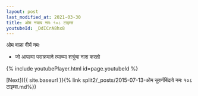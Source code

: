 ```yaml
---
layout: post
last_modified_at: 2021-03-30
title: ओम नयाय नमः १०८ टाइम्स
youtubeId: _DdICrA8hx8
---
```

 
 
 ओम बाळा वीर्य नमः  
 
 -  जो आपल्या पराक्रमाने त्याच्या शत्रूंचा नाश करतो 
 
  
 
  
 
 
 
 
 
 


{% include youtubePlayer.html id=page.youtubeId %}
 
[Next]({{ site.baseurl }}{% link  split2/_posts/2015-07-13-ओम सुवर्णबिंदावे नमः  १०८ टाइम्स.md%})
 
